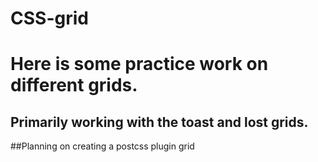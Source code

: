 # CSS-grid
# Here is some practice work on different grids.
## Primarily working with the toast and lost grids.

##Planning on creating a postcss plugin grid 
